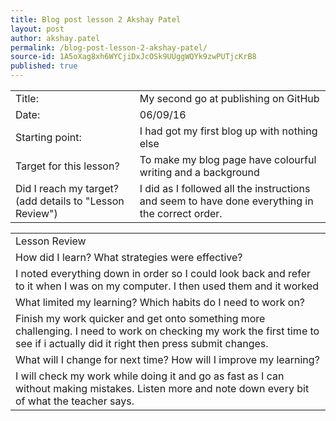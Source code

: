 ```yaml
---
title: Blog post lesson 2 Akshay Patel
layout: post
author: akshay.patel
permalink: /blog-post-lesson-2-akshay-patel/
source-id: 1A5oXag8xh6WYCjiDxJcOSk9UUggWQYk9zwPUTjcKrB8
published: true
---
```

<table>
  <tr>
    <td>Title:</td>
    <td>My second go at publishing on GitHub  </td>
  </tr>
  <tr>
    <td>Date:</td>
    <td>06/09/16</td>
  </tr>
  <tr>
    <td>Starting point:</td>
    <td>I had got my first blog up with nothing else</td>
  </tr>
  <tr>
    <td>Target for this lesson?</td>
    <td>To make my blog page have colourful writing and a background</td>
  </tr>
  <tr>
    <td>Did I reach my target? 
(add details to "Lesson Review")</td>
    <td>I did as I followed all the instructions and seem to have done everything in the correct order.</td>
  </tr>
</table>


<table>
  <tr>
    <td>Lesson Review</td>
  </tr>
  <tr>
    <td>How did I learn? What strategies were effective? </td>
  </tr>
  <tr>
    <td>I noted everything down in order so I could look back and refer to it when I was on my computer. I then used them and it worked</td>
  </tr>
  <tr>
    <td>What limited my learning? Which habits do I need to work on? </td>
  </tr>
  <tr>
    <td>Finish my work quicker and get onto something more challenging.
I need to work on checking my work the first time to see if i actually did it right then press submit changes.</td>
  </tr>
  <tr>
    <td>What will I change for next time? How will I improve my learning?</td>
  </tr>
  <tr>
    <td>I will check my work while doing it and go as fast as I can without making mistakes. Listen more and note down every bit of what the teacher says.</td>
  </tr>
</table>


